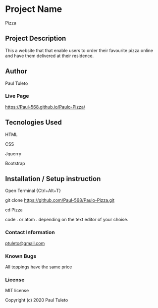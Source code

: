 # Project Name

Pizza 

## Project Description

This a website that that enable users to order their favourite pizza online and have them delivered at their residence.

## Author

Paul Tuleto

### Live Page
https://Paul-568.github.io/Paulo-Pizza/

## Tecnologies Used

HTML

CSS

Jquerry

Bootstrap

## Installation / Setup instruction

Open Terminal {Ctrl+Alt+T}

git clone https://github.com/Paul-568/Paulo-Pizza.git

cd Pizza

code . or atom . depending on the text editor of your choise.

### Contact Information

ptuleto@gmail.com

### Known Bugs

All toppings have the same price

### License

MIT license

Copyright (c) 2020 Paul Tuleto


